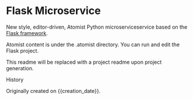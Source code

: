 # Flask Microservice

New style, editor-driven, Atomist Python microserviceservice based on the [Flask framework](http://flask.pocoo.org/). 

Atomist content is under the .atomist directory. You can run and edit the Flask project.

This readme will be replaced with a project readme upon project generation.

History

Originally created on {{creation_date}}.